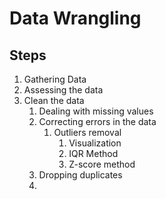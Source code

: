 # Data Wrangling

## Steps

1. Gathering Data
2. Assessing the data
3. Clean the data
   1. Dealing with missing values
   2. Correcting errors in the data
         1. Outliers removal
            1. Visualization
            2. IQR Method
            3. Z-score method
   3. Dropping duplicates
   4. 